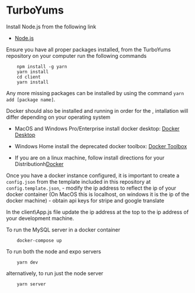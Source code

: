 # TurboYums

Install Node.js from the following link

- [Node.js](https://nodejs.org/en/)

Ensure you have all proper packages installed, from the TurboYums repository on your computer run the following commands

``` 
    npm install -g yarn
    yarn install
    cd client
    yarn install
```
Any more missing packages can be installed by using the command `yarn add [package name]`.

Docker should also be installed and running in order for the , intallation will differ depending on your operating system

- MacOS and Windows Pro/Enterprise install docker desktop: [Docker Desktop](https://www.docker.com/products/docker-desktop)
- Windows Home install the deprecated docker toolbox: [Docker Toolbox](https://docs.docker.com/toolbox/toolbox_install_windows/)

- If you are on a linux machine, follow install directions for your Distributionh[Docker](ttps://docs.docker.com/install/linux/docker-ce/)

Once you have a docker instance configured, it is important to create a `config.json` from the template included in this repository at `config.template.json`, 
    - modify the ip address to reflect the ip of your docker container (On MacOS this is localhost, on windows it is the ip of the docker machine)
    - obtain api keys for stripe and google translate

In the client\App.js file update the ip address at the top to the ip address of your development machine.

To run the MySQL server in a docker container

```
    docker-compose up
```

To run both the node and expo servers

```
    yarn dev
```

alternatively, to run just the node server
```
    yarn server
```
